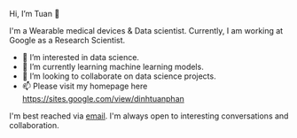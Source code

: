 Hi, I’m Tuan 👋 

I'm a Wearable medical devices & Data scientist. Currently, I am working at Google as a Research Scientist.
- 👀 I’m interested in data science.
- 🌱 I’m currently learning machine learning models.
- 💞️ I’m looking to collaborate on data science projects.
- 📫 Please visit my homepage here https://sites.google.com/view/dinhtuanphan

I'm best reached via [email](mailto:phandinhtuan@outlook.com). I'm always open to interesting conversations and collaboration.

<!---
dinhtuanphan/dinhtuanphan is a ✨ special ✨ repository because its `README.md` (this file) appears on your GitHub profile.
You can click the Preview link to take a look at your changes.
--->
